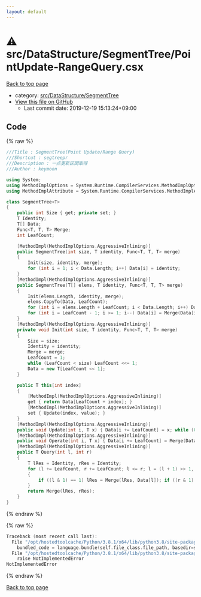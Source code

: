```yaml
---
layout: default
---
```


<!-- mathjax config similar to math.stackexchange -->
<script type="text/javascript" async
  src="https://cdnjs.cloudflare.com/ajax/libs/mathjax/2.7.5/MathJax.js?config=TeX-MML-AM_CHTML">
</script>
<script type="text/x-mathjax-config">
  MathJax.Hub.Config({
    TeX: { equationNumbers: { autoNumber: "AMS" }},
    tex2jax: {
      inlineMath: [ ['$','$'] ],
      processEscapes: true
    },
    "HTML-CSS": { matchFontHeight: false },
    displayAlign: "left",
    displayIndent: "2em"
  });
</script>

<script type="text/javascript" src="https://cdnjs.cloudflare.com/ajax/libs/jquery/3.4.1/jquery.min.js"></script>
<script src="https://cdn.jsdelivr.net/npm/jquery-balloon-js@1.1.2/jquery.balloon.min.js" integrity="sha256-ZEYs9VrgAeNuPvs15E39OsyOJaIkXEEt10fzxJ20+2I=" crossorigin="anonymous"></script>
<script type="text/javascript" src="../../../../assets/js/copy-button.js"></script>
<link rel="stylesheet" href="../../../../assets/css/copy-button.css" />


# :warning: src/DataStructure/SegmentTree/PointUpdate-RangeQuery.csx

<a href="../../../../index.html">Back to top page</a>

* category: <a href="../../../../index.html#5953e6c7c1ed72d211284e9a01174d16">src/DataStructure/SegmentTree</a>
* <a href="{{ site.github.repository_url }}/blob/master/src/DataStructure/SegmentTree/PointUpdate-RangeQuery.csx">View this file on GitHub</a>
    - Last commit date: 2019-12-19 15:13:24+09:00




## Code

<a id="unbundled"></a>
{% raw %}
```cpp
﻿///Title : SegmentTree(Point Update/Range Query)
///Shortcut : segtreepr
///Description : 一点更新区間取得
///Author : keymoon

using System;
using MethodImplOptions = System.Runtime.CompilerServices.MethodImplOptions;
using MethodImplAttribute = System.Runtime.CompilerServices.MethodImplAttribute;

class SegmentTree<T>
{
    public int Size { get; private set; }
    T Identity;
    T[] Data;
    Func<T, T, T> Merge;
    int LeafCount;

    [MethodImpl(MethodImplOptions.AggressiveInlining)]
    public SegmentTree(int size, T identity, Func<T, T, T> merge)
    {
        Init(size, identity, merge);
        for (int i = 1; i < Data.Length; i++) Data[i] = identity;
    }
    [MethodImpl(MethodImplOptions.AggressiveInlining)]
    public SegmentTree(T[] elems, T identity, Func<T, T, T> merge)
    {
        Init(elems.Length, identity, merge);
        elems.CopyTo(Data, LeafCount);
        for (int i = elems.Length + LeafCount; i < Data.Length; i++) Data[i] = identity;
        for (int i = LeafCount - 1; i >= 1; i--) Data[i] = Merge(Data[i << 1], Data[(i << 1) | 1]);
    }
    [MethodImpl(MethodImplOptions.AggressiveInlining)]
    private void Init(int size, T identity, Func<T, T, T> merge)
    {
        Size = size;
        Identity = identity;
        Merge = merge;
        LeafCount = 1;
        while (LeafCount < size) LeafCount <<= 1;
        Data = new T[LeafCount << 1];
    }

    public T this[int index]
    {
        [MethodImpl(MethodImplOptions.AggressiveInlining)]
        get { return Data[LeafCount + index]; }
        [MethodImpl(MethodImplOptions.AggressiveInlining)]
        set { Update(index, value); }
    }
    [MethodImpl(MethodImplOptions.AggressiveInlining)]
    public void Update(int i, T x) { Data[i += LeafCount] = x; while (0 < (i >>= 1)) Data[i] = Merge(Data[i << 1], Data[(i << 1) | 1]); }
    [MethodImpl(MethodImplOptions.AggressiveInlining)]
    public void Operate(int i, T x) { Data[i += LeafCount] = Merge(Data[i], x); while (0 < (i >>= 1)) Data[i] = Merge(Data[i << 1], Data[(i << 1) | 1]); }
    [MethodImpl(MethodImplOptions.AggressiveInlining)]
    public T Query(int l, int r)
    {
        T lRes = Identity, rRes = Identity;
        for (l += LeafCount, r += LeafCount; l <= r; l = (l + 1) >> 1, r = (r - 1) >> 1 )
        {
            if ((l & 1) == 1) lRes = Merge(lRes, Data[l]); if ((r & 1) == 0) rRes = Merge(Data[r], rRes);
        }
        return Merge(lRes, rRes);
    }
}

```
{% endraw %}

<a id="bundled"></a>
{% raw %}
```cpp
Traceback (most recent call last):
  File "/opt/hostedtoolcache/Python/3.8.1/x64/lib/python3.8/site-packages/onlinejudge_verify/docs.py", line 347, in write_contents
    bundled_code = language.bundle(self.file_class.file_path, basedir=self.cpp_source_path)
  File "/opt/hostedtoolcache/Python/3.8.1/x64/lib/python3.8/site-packages/onlinejudge_verify/languages/csharpscript.py", line 108, in bundle
    raise NotImplementedError
NotImplementedError

```
{% endraw %}

<a href="../../../../index.html">Back to top page</a>

